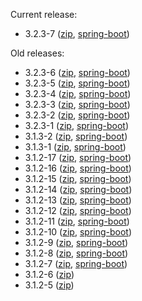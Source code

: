 Current release:

* 3.2.3-7 ([zip](https://github.com/fracpete/rsync4j/releases/download/rsync4j-pom-3.2.3-7/rsync4j-all-3.2.3-7-bin.zip), [spring-boot](https://github.com/fracpete/rsync4j/releases/download/rsync4j-pom-3.2.3-7/rsync4j-all-3.2.3-7-spring-boot.jar))


Old releases:

* 3.2.3-6 ([zip](https://github.com/fracpete/rsync4j/releases/download/rsync4j-pom-3.2.3-6/rsync4j-all-3.2.3-6-bin.zip), [spring-boot](https://github.com/fracpete/rsync4j/releases/download/rsync4j-pom-3.2.3-6/rsync4j-all-3.2.3-6-spring-boot.jar))
* 3.2.3-5 ([zip](https://github.com/fracpete/rsync4j/releases/download/rsync4j-pom-3.2.3-5/rsync4j-all-3.2.3-5-bin.zip), [spring-boot](https://github.com/fracpete/rsync4j/releases/download/rsync4j-pom-3.2.3-5/rsync4j-all-3.2.3-5-spring-boot.jar))
* 3.2.3-4 ([zip](https://github.com/fracpete/rsync4j/releases/download/rsync4j-pom-3.2.3-4/rsync4j-all-3.2.3-4-bin.zip), [spring-boot](https://github.com/fracpete/rsync4j/releases/download/rsync4j-pom-3.2.3-4/rsync4j-all-3.2.3-4-spring-boot.jar))
* 3.2.3-3 ([zip](https://github.com/fracpete/rsync4j/releases/download/rsync4j-pom-3.2.3-3/rsync4j-all-3.2.3-3-bin.zip), [spring-boot](https://github.com/fracpete/rsync4j/releases/download/rsync4j-pom-3.2.3-3/rsync4j-all-3.2.3-3-spring-boot.jar))
* 3.2.3-2 ([zip](https://github.com/fracpete/rsync4j/releases/download/rsync4j-pom-3.2.3-2/rsync4j-all-3.2.3-2-bin.zip), [spring-boot](https://github.com/fracpete/rsync4j/releases/download/rsync4j-pom-3.2.3-2/rsync4j-all-3.2.3-2-spring-boot.jar))
* 3.2.3-1 ([zip](https://github.com/fracpete/rsync4j/releases/download/rsync4j-pom-3.2.3-1/rsync4j-all-3.2.3-1-bin.zip), [spring-boot](https://github.com/fracpete/rsync4j/releases/download/rsync4j-pom-3.2.3-1/rsync4j-all-3.2.3-1-spring-boot.jar))
* 3.1.3-2 ([zip](https://github.com/fracpete/rsync4j/releases/download/rsync4j-pom-3.1.3-2/rsync4j-all-3.1.3-2-bin.zip), [spring-boot](https://github.com/fracpete/rsync4j/releases/download/rsync4j-pom-3.1.3-2/rsync4j-all-3.1.3-2-spring-boot.jar))
* 3.1.3-1 ([zip](https://github.com/fracpete/rsync4j/releases/download/rsync4j-pom-3.1.3-1/rsync4j-all-3.1.3-1-bin.zip), [spring-boot](https://github.com/fracpete/rsync4j/releases/download/rsync4j-pom-3.1.3-1/rsync4j-all-3.1.3-1-spring-boot.jar))
* 3.1.2-17 ([zip](https://github.com/fracpete/rsync4j/releases/download/rsync4j-pom-3.1.2-17/rsync4j-all-3.1.2-17-bin.zip), [spring-boot](https://github.com/fracpete/rsync4j/releases/download/rsync4j-pom-3.1.2-17/rsync4j-all-3.1.2-17-spring-boot.jar))
* 3.1.2-16 ([zip](https://github.com/fracpete/rsync4j/releases/download/rsync4j-pom-3.1.2-16/rsync4j-all-3.1.2-16-bin.zip), [spring-boot](https://github.com/fracpete/rsync4j/releases/download/rsync4j-pom-3.1.2-16/rsync4j-all-3.1.2-16-spring-boot.jar))
* 3.1.2-15 ([zip](https://github.com/fracpete/rsync4j/releases/download/rsync4j-pom-3.1.2-15/rsync4j-all-3.1.2-15-bin.zip), [spring-boot](https://github.com/fracpete/rsync4j/releases/download/rsync4j-pom-3.1.2-15/rsync4j-all-3.1.2-15-spring-boot.jar))
* 3.1.2-14 ([zip](https://github.com/fracpete/rsync4j/releases/download/rsync4j-pom-3.1.2-14/rsync4j-all-3.1.2-14-bin.zip), [spring-boot](https://github.com/fracpete/rsync4j/releases/download/rsync4j-pom-3.1.2-14/rsync4j-all-3.1.2-14-spring-boot.jar))
* 3.1.2-13 ([zip](https://github.com/fracpete/rsync4j/releases/download/rsync4j-pom-3.1.2-13/rsync4j-all-3.1.2-13-bin.zip), [spring-boot](https://github.com/fracpete/rsync4j/releases/download/rsync4j-pom-3.1.2-13/rsync4j-all-3.1.2-13-spring-boot.jar))
* 3.1.2-12 ([zip](https://github.com/fracpete/rsync4j/releases/download/rsync4j-pom-3.1.2-12/rsync4j-all-3.1.2-12-bin.zip), [spring-boot](https://github.com/fracpete/rsync4j/releases/download/rsync4j-pom-3.1.2-12/rsync4j-all-3.1.2-12-spring-boot.jar))
* 3.1.2-11 ([zip](https://github.com/fracpete/rsync4j/releases/download/rsync4j-pom-3.1.2-11/rsync4j-all-3.1.2-11-bin.zip), [spring-boot](https://github.com/fracpete/rsync4j/releases/download/rsync4j-pom-3.1.2-11/rsync4j-all-3.1.2-11-spring-boot.jar))
* 3.1.2-10 ([zip](https://github.com/fracpete/rsync4j/releases/download/rsync4j-pom-3.1.2-10/rsync4j-all-3.1.2-10-bin.zip), [spring-boot](https://github.com/fracpete/rsync4j/releases/download/rsync4j-pom-3.1.2-10/rsync4j-all-3.1.2-10-spring-boot.jar))
* 3.1.2-9 ([zip](https://github.com/fracpete/rsync4j/releases/download/rsync4j-3.1.2-9/rsync4j-all-3.1.2-9-bin.zip), [spring-boot](https://github.com/fracpete/rsync4j/releases/download/rsync4j-3.1.2-9/rsync4j-all-3.1.2-9-spring-boot.jar))
* 3.1.2-8 ([zip](https://github.com/fracpete/rsync4j/releases/download/rsync4j-3.1.2-8/rsync4j-3.1.2-8-bin.zip), [spring-boot](https://github.com/fracpete/rsync4j/releases/download/rsync4j-3.1.2-8/rsync4j-3.1.2-8-spring-boot.jar))
* 3.1.2-7 ([zip](https://github.com/fracpete/rsync4j/releases/download/rsync4j-3.1.2-7/rsync4j-3.1.2-7-bin.zip), [spring-boot](https://github.com/fracpete/rsync4j/releases/download/rsync4j-3.1.2-7/rsync4j-3.1.2-7-spring-boot.jar))
* 3.1.2-6 ([zip](https://github.com/fracpete/rsync4j/releases/download/rsync4j-3.1.2-6/rsync4j-3.1.2-6-bin.zip))
* 3.1.2-5 ([zip](https://github.com/fracpete/rsync4j/releases/download/rsync4j-3.1.2-5/rsync4j-3.1.2-5-bin.zip))
